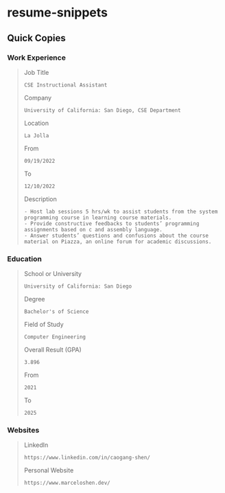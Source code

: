 # resume-snippets

## Quick Copies

### Work Experience

>Job Title
>```
>CSE Instructional Assistant
>```
>Company
>```
>University of California: San Diego, CSE Department
>```
>Location
>```
>La Jolla
>```
>From
>```
>09/19/2022
>```
>To
>```
>12/10/2022
>```
>Description
>```
>- Host lab sessions 5 hrs/wk to assist students from the system programming course in learning course materials.
>- Provide constructive feedbacks to students’ programming assignments based on c and assembly language.
>- Answer students’ questions and confusions about the course material on Piazza, an online forum for academic discussions.
>```

### Education

>School or University
>```
>University of California: San Diego
>```
>Degree
>```
>Bachelor's of Science
>```
>Field of Study
>```
>Computer Engineering
>```
>Overall Result (GPA)
>```
>3.896
>```
>From
>```
>2021
>```
>To
>```
>2025
>```

### Websites
>LinkedIn
>```
>https://www.linkedin.com/in/caogang-shen/
>```
>Personal Website
>```
>https://www.marceloshen.dev/
>```

